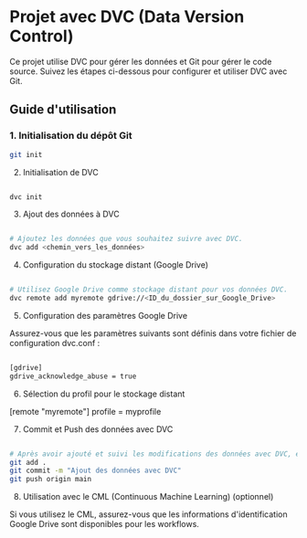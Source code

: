 # Projet avec DVC (Data Version Control)

Ce projet utilise DVC pour gérer les données et Git pour gérer le code source. Suivez les étapes ci-dessous pour configurer et utiliser DVC avec Git.

## Guide d'utilisation

### 1. Initialisation du dépôt Git

```bash
git init
```
2. Initialisation de DVC

```bash

dvc init
```
3. Ajout des données à DVC

```bash

# Ajoutez les données que vous souhaitez suivre avec DVC.
dvc add <chemin_vers_les_données>
```
4. Configuration du stockage distant (Google Drive)

```bash

# Utilisez Google Drive comme stockage distant pour vos données DVC.
dvc remote add myremote gdrive://<ID_du_dossier_sur_Google_Drive>
```
5. Configuration des paramètres Google Drive

Assurez-vous que les paramètres suivants sont définis dans votre fichier de configuration dvc.conf :
```bash

[gdrive]
gdrive_acknowledge_abuse = true
```
6. Sélection du profil pour le stockage distant


[remote "myremote"]
profile = myprofile

7. Commit et Push des données avec DVC

```bash

# Après avoir ajouté et suivi les modifications des données avec DVC, effectuez les étapes Git classiques pour les commit et push.
git add .
git commit -m "Ajout des données avec DVC"
git push origin main
```
8. Utilisation avec le CML (Continuous Machine Learning) (optionnel)

Si vous utilisez le CML, assurez-vous que les informations d'identification Google Drive sont disponibles pour les workflows.
